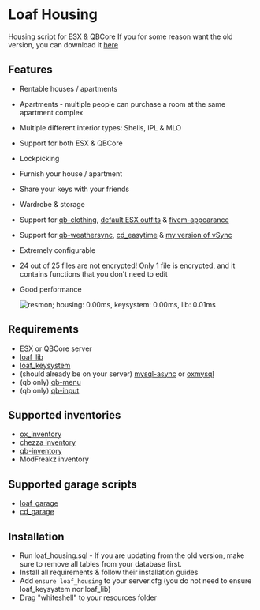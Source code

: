 <!-- Please open this file in Visual Studio Code and press Ctrl + Shift + V, or right click it and press "Open Preview" -->

# Loaf Housing
Housing script for ESX & QBCore
If you for some reason want the old version, you can download it [here](https://drive.google.com/drive/u/4/folders/1Wa_9KQLNYD6J0hqI31aed6L4Knnf1_gp)

## Features
* Rentable houses / apartments
* Apartments - multiple people can purchase a room at the same apartment complex
* Multiple different interior types: Shells, IPL & MLO
* Support for both ESX & QBCore
* Lockpicking
* Furnish your house / apartment
* Share your keys with your friends
* Wardrobe & storage
* Support for [qb-clothing](https://github.com/qbcore-framework/qb-clothing), [default ESX outfits](https://github.com/esx-community/esx_eden_clotheshop) & [fivem-appearance](https://github.com/overextended/fivem-appearance)
* Support for [qb-weathersync](https://github.com/qbcore-framework/qb-weathersync), [cd_easytime](https://github.com/dsheedes/cd_easytime) & [my version of vSync](https://github.com/loaf-scripts/vSync)
* Extremely configurable
* 24 out of 25 files are not encrypted! Only 1 file is encrypted, and it contains functions that you don't need to edit
* Good performance 

    ![resmon; housing: 0.00ms, keysystem: 0.00ms, lib: 0.01ms](https://i.gyazo.com/28f099fe9b9e092934ce058de46db011.png)

## Requirements
* ESX or QBCore server
* [loaf_lib](https://github.com/loaf-scripts/loaf_lib)
* [loaf_keysystem](https://github.com/loaf-scripts/loaf_keysystem)
* (should already be on your server) [mysql-async](https://github.com/brouznouf/fivem-mysql-async) or [oxmysql](https://github.com/overextended/oxmysql/)
* (qb only) [qb-menu](https://github.com/qbcore-framework/qb-menu)
* (qb only) [qb-input](https://github.com/qbcore-framework/qb-input)

## Supported inventories
* [ox_inventory](https://github.com/overextended/ox_inventory)
* [chezza inventory](https://store.chezza.dev/package/4770357)
* [qb-inventory](https://github.com/qbcore-framework/qb-inventory)
* ModFreakz inventory

## Supported garage scripts
* [loaf_garage](https://store.loaf-scripts.com/package/4310876)
* [cd_garage](https://codesign.pro/package/4206352)

## Installation
* Run loaf_housing.sql - If you are updating from the old version, make sure to remove all tables from your database first.
* Install all requirements & follow their installation guides
* Add `ensure loaf_housing` to your server.cfg (you do not need to ensure loaf_keysystem nor loaf_lib)
* Drag "whiteshell" to your resources folder